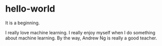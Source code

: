 # hello-world

It is a beginning.

I really love machine learning.
I really enjoy myself when I do something about machine learning. 
By the way, Andrew Ng is really a good teacher.
